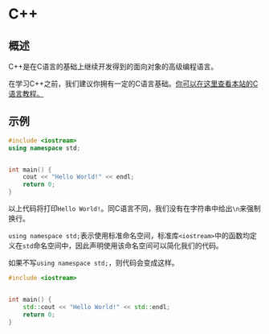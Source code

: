 # C++

## 概述

C++是在C语言的基础上继续开发得到的面向对象的高级编程语言。

在学习C++之前，我们建议你拥有一定的C语言基础。[你可以在这里查看本站的C语言教程。](/c/features)

## 示例

```cpp
#include <iostream>
using namespace std;


int main() {
    cout << "Hello World!" << endl;
    return 0;
}
```

以上代码将打印`Hello World!`。同C语言不同，我们没有在字符串中给出`\n`来强制换行。

`using namespace std;`表示使用标准命名空间，标准库`<iostream>`中的函数均定义在`std`命名空间中，因此声明使用该命名空间可以简化我们的代码。

如果不写`using namespace std;`，则代码会变成这样。

```cpp
#include <iostream>


int main() {
    std::cout << "Hello World!" << std::endl;
    return 0;
}
```
